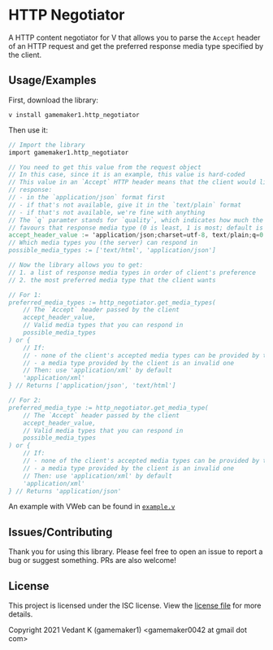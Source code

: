 # HTTP Negotiator

A HTTP content negotiator for V that allows you to parse the `Accept` header of an HTTP request and get the preferred response media type specified by the client.

## Usage/Examples

First, download the library:

```
v install gamemaker1.http_negotiator
```

Then use it:

```v
// Import the library
import gamemaker1.http_negotiator

// You need to get this value from the request object
// In this case, since it is an example, this value is hard-coded
// This value in an `Accept` HTTP header means that the client would like a
// response:
// - in the `application/json` format first
// - if that's not available, give it in the `text/plain` format
// - if that's not available, we're fine with anything
// The `q` paramter stands for `quality`, which indicates how much the client
// favours that response media type (0 is least, 1 is most; default is 1).
accept_header_value := 'application/json;charset=utf-8, text/plain;q=0.9;charset=utf-8, text/html;q=0.8;charset=utf-8, */*;q=0.7'
// Which media types you (the server) can respond in
possible_media_types := ['text/html', 'application/json']

// Now the library allows you to get:
// 1. a list of response media types in order of client's preference
// 2. the most preferred media type that the client wants

// For 1:
preferred_media_types := http_negotiator.get_media_types(
	// The `Accept` header passed by the client
	accept_header_value,
	// Valid media types that you can respond in
	possible_media_types
) or {
	// If:
	// - none of the client's accepted media types can be provided by the server
	// - a media type provided by the client is an invalid one
	// Then: use 'application/xml' by default
	'application/xml'
} // Returns ['application/json', 'text/html']

// For 2:
preferred_media_type := http_negotiator.get_media_type(
	// The `Accept` header passed by the client
	accept_header_value,
	// Valid media types that you can respond in
	possible_media_types
) or {
	// If:
	// - none of the client's accepted media types can be provided by the server
	// - a media type provided by the client is an invalid one
	// Then: use 'application/xml' by default
	'application/xml'
} // Returns 'application/json'
```

An example with VWeb can be found in [`example.v`](/example.v)

## Issues/Contributing

Thank you for using this library. Please feel free to open an issue to report a bug or suggest something. PRs are also welcome!

## License

This project is licensed under the ISC license. View the [license file](/license.md) for more details.

Copyright 2021 Vedant K (gamemaker1) \<gamemaker0042 at gmail dot com\>

